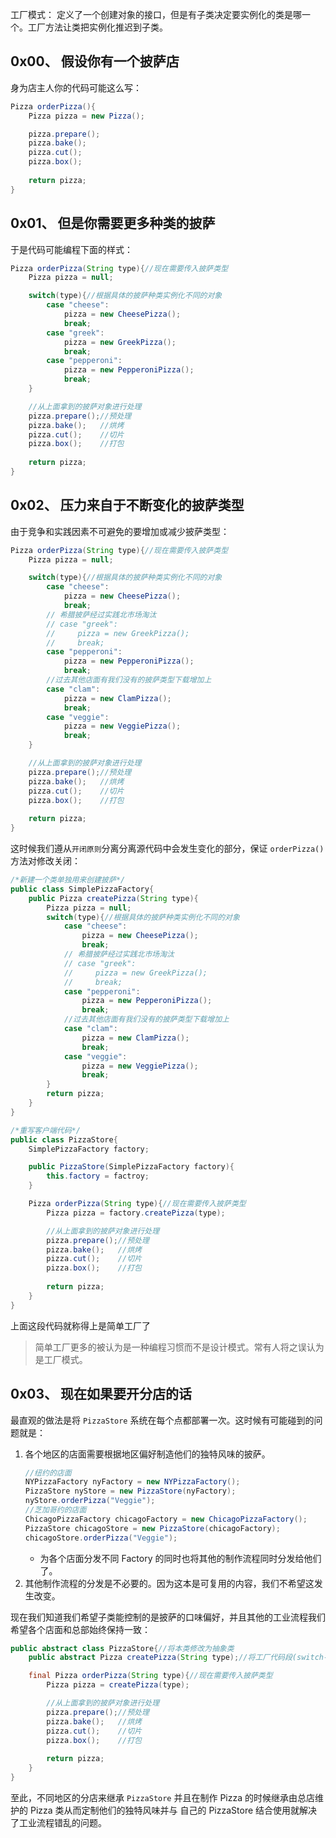 工厂模式： 定义了一个创建对象的接口，但是有子类决定要实例化的类是哪一个。工厂方法让类把实例化推迟到子类。

## 0x00、 假设你有一个披萨店

身为店主人你的代码可能这么写：

```java
Pizza orderPizza(){
    Pizza pizza = new Pizza();

    pizza.prepare();
    pizza.bake();
    pizza.cut();
    pizza.box();
    
    return pizza;
}
```

## 0x01、 但是你需要更多种类的披萨
于是代码可能编程下面的样式：

```java
Pizza orderPizza(String type){//现在需要传入披萨类型
    Pizza pizza = null;

    switch(type){//根据具体的披萨种类实例化不同的对象
        case "cheese":
            pizza = new CheesePizza();
            break;
        case "greek":
            pizza = new GreekPizza();
            break;
        case "pepperoni":
            pizza = new PepperoniPizza();
            break;
    }

    //从上面拿到的披萨对象进行处理
    pizza.prepare();//预处理
    pizza.bake();   //烘烤
    pizza.cut();    //切片
    pizza.box();    //打包
    
    return pizza;
}
```

## 0x02、 压力来自于不断变化的披萨类型
由于竞争和实践因素不可避免的要增加或减少披萨类型：

```java
Pizza orderPizza(String type){//现在需要传入披萨类型
    Pizza pizza = null;

    switch(type){//根据具体的披萨种类实例化不同的对象
        case "cheese":
            pizza = new CheesePizza();
            break;
        // 希腊披萨经过实践北市场淘汰
        // case "greek":
        //     pizza = new GreekPizza();
        //     break;
        case "pepperoni":
            pizza = new PepperoniPizza();
            break;
        //过去其他店面有我们没有的披萨类型下载增加上
        case "clam":
            pizza = new ClamPizza();
            break;
        case "veggie":
            pizza = new VeggiePizza();
            break;
    }

    //从上面拿到的披萨对象进行处理
    pizza.prepare();//预处理
    pizza.bake();   //烘烤
    pizza.cut();    //切片
    pizza.box();    //打包
    
    return pizza;
}
```

这时候我们遵从`开闭原则`分离分离源代码中会发生变化的部分，保证 `orderPizza()` 方法对修改关闭：

```java
/*新建一个类单独用来创建披萨*/
public class SimplePizzaFactory{
    public Pizza createPizza(String type){
        Pizza pizza = null;
        switch(type){//根据具体的披萨种类实例化不同的对象
            case "cheese":
                pizza = new CheesePizza();
                break;
            // 希腊披萨经过实践北市场淘汰
            // case "greek":
            //     pizza = new GreekPizza();
            //     break;
            case "pepperoni":
                pizza = new PepperoniPizza();
                break;
            //过去其他店面有我们没有的披萨类型下载增加上
            case "clam":
                pizza = new ClamPizza();
                break;
            case "veggie":
                pizza = new VeggiePizza();
                break;
        }
        return pizza;
    }
}

/*重写客户端代码*/
public class PizzaStore{
    SimplePizzaFactory factory;

    public PizzaStore(SimplePizzaFactory factory){
        this.factory = factroy;
    }

    Pizza orderPizza(String type){//现在需要传入披萨类型
        Pizza pizza = factory.createPizza(type);

        //从上面拿到的披萨对象进行处理
        pizza.prepare();//预处理
        pizza.bake();   //烘烤
        pizza.cut();    //切片
        pizza.box();    //打包
        
        return pizza;
    }
}
```

上面这段代码就称得上是简单工厂了
>简单工厂更多的被认为是一种编程习惯而不是设计模式。常有人将之误认为是工厂模式。

## 0x03、 现在如果要开分店的话
最直观的做法是将 `PizzaStore` 系统在每个点都部署一次。这时候有可能碰到的问题就是：
1. 各个地区的店面需要根据地区偏好制造他们的独特风味的披萨。
    ```java
    //纽约的店面
    NYPizzaFactory nyFactory = new NYPizzaFactory();
    PizzaStore nyStore = new PizzaStore(nyFactory);
    nyStore.orderPizza("Veggie");
    //芝加哥约的店面
    ChicagoPizzaFactory chicagoFactory = new ChicagoPizzaFactory();
    PizzaStore chicagoStore = new PizzaStore(chicagoFactory);
    chicagoStore.orderPizza("Veggie");
    ```
    - 为各个店面分发不同 Factory 的同时也将其他的制作流程同时分发给他们了。
2. 其他制作流程的分发是不必要的。因为这本是可复用的内容，我们不希望这发生改变。

现在我们知道我们希望子类能控制的是披萨的口味偏好，并且其他的工业流程我们希望各个店面和总部始终保持一致：

```java
public abstract class PizzaStore{//将本类修改为抽象类
    public abstract Pizza createPizza(String type);//将工厂代码段(switch-case)移入这个抽象方法，交由分店处理从而可以实现不同风味

    final Pizza orderPizza(String type){//现在需要传入披萨类型
        Pizza pizza = createPizza(type);

        //从上面拿到的披萨对象进行处理
        pizza.prepare();//预处理
        pizza.bake();   //烘烤
        pizza.cut();    //切片
        pizza.box();    //打包
        
        return pizza;
    }
}
```

至此，不同地区的分店来继承 `PizzaStore` 并且在制作 Pizza 的时候继承由总店维护的 Pizza 类从而定制他们的独特风味并与 自己的 PizzaStore 结合使用就解决了工业流程错乱的问题。